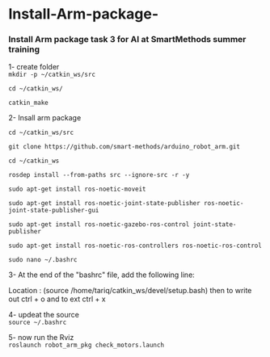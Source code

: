 # Install-Arm-package-
### Install Arm package task 3 for  AI at SmartMethods summer training

1- create folder <br />
`mkdir -p ~/catkin_ws/src`

`cd ~/catkin_ws/`

`catkin_make`

2- Insall arm package

`cd ~/catkin_ws/src`


`git clone https://github.com/smart-methods/arduino_robot_arm.git`

`cd ~/catkin_ws`

`rosdep install --from-paths src --ignore-src -r -y`

`sudo apt-get install ros-noetic-moveit`

`sudo apt-get install ros-noetic-joint-state-publisher ros-noetic-joint-state-publisher-gui`

`sudo apt-get install ros-noetic-gazebo-ros-control joint-state-publisher`

`sudo apt-get install ros-noetic-ros-controllers ros-noetic-ros-control`

`sudo nano ~/.bashrc`

3- At the end of the "bashrc" file, add the following line: 

Location : (source /home/tariq/catkin_ws/devel/setup.bash) 
then to write out 
 ctrl + o
and to ext ctrl + x

4- updeat the source<br />
`source ~/.bashrc`

5- now run the Rviz<br />
`roslaunch robot_arm_pkg check_motors.launch`

